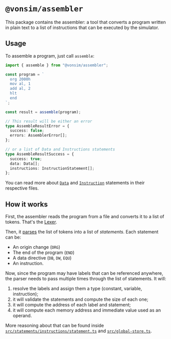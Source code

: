 # `@vonsim/assembler`

This package contains the assembler: a tool that converts a program written in plain text to a list of instructions that can be executed by the simulator.

## Usage

To assemble a program, just call `assemble`:

```ts
import { assemble } from "@vonsim/assembler";

const program = `
  org 2000h
  mov al, 1
  add al, 2
  hlt
  end
`;

const result = assemble(program);

// This result will be either an error
type AssembleResultError = {
  success: false;
  errors: AssemblerError[];
};

// or a list of Data and Instructions statements
type AssembleResultSuccess = {
  success: true;
  data: Data[];
  instructions: InstructionStatement[];
};
```

You can read more about [`Data`](./src/statements/data-directive/types/data.ts) and [`Instruction`](./src/statements/instructions/statement.ts) statements in their respective files.

## How it works

First, the assembler reads the program from a file and converts it to a list of tokens. That's the [Lexer](./src/lexer/scanner.ts).

Then, it [parses](./src/parser.ts) the list of tokens into a list of _statements_. Each statement can be:

- An origin change (`ORG`)
- The end of the program (`END`)
- A data directive (`DB`, `DW`, `EQU`)
- An instruction.

Now, since the program may have labels that can be referenced anywhere, the parser needs to pass multiple times through the list of statements. It will:

1. resolve the labels and assign them a type (constant, variable, instruction);
2. it will validate the statements and compute the size of each one;
3. it will compute the address of each label and statement;
4. it will compute each memory address and immediate value used as an operand.

More reasoning about that can be found inside [`src/statements/instructions/statement.ts`](./src/statements/instructions/statement.ts) and [`src/global-store.ts`](./src/global-store.ts).
